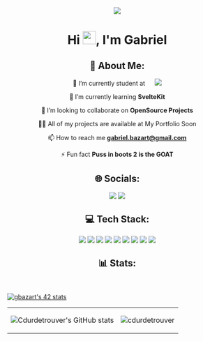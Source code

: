 <div align="center" >
      <a href="#"><img height="auto" src="https://media0.giphy.com/media/YRMb6dd7zprS00JdGZ/giphy.gif?cid=ecf05e47pp9oy2ivxoy3aif9mvewoex6jc5ywnem9njblkob&ep=v1_stickers_search&rid=giphy.gif&ct=s"/></a>
</div>
<h1 align="center">Hi <img src="https://raw.githubusercontent.com/MartinHeinz/MartinHeinz/master/wave.gif" width="30px">, I'm Gabriel</h1>

<h2 align="center">💫 About Me:</h2>
<div align ="center">
      <p> 🔭 I’m currently student at &emsp; <a href="https://42.fr/"><img src="https://42.fr/wp-content/uploads/2021/05/42-Final-sigle-seul.svg"/></a> </p>
      <p> 🌱 I’m currently learning <strong>SvelteKit</strong> </p>
      <p> 👯 I’m looking to collaborate on <strong>OpenSource Projects</strong> </p>
      <p> 👨‍💻 All of my projects are available at My Portfolio Soon </p>
      <p> 📫 How to reach me <strong><a href="mailto:gabriel.bazart@gmail.com">gabriel.bazart@gmail.com</a></strong> </p>
      <p> ⚡ Fun fact <strong>Puss in boots 2 is the GOAT</strong> </p>
</div>

<h2 align="center">🌐 Socials:</h2>
<div align="center">
      <a href="https://discord.gg/https://discord.gg/HzqrkbqH7x"><img src="https://img.shields.io/badge/Discord-%237289DA.svg?logo=discord&logoColor=white"></a>
      <a href="https://www.linkedin.com/in/gabriel-bazart-87b3ab265/"><img src="https://img.shields.io/badge/LinkedIn-%230077B5.svg?logo=linkedin&logoColor=white"></a>
</div>

<h2 align="center">💻 Tech Stack:</h2>
<div align="center">
      <img src="https://img.shields.io/badge/-HTML5-f06529?style=for-the-badge&labelColor=black&logo=html5&logoColor=f06529"> 
      <img src="https://img.shields.io/badge/-CSS3-2965f1?style=for-the-badge&labelColor=black&logo=css3&logoColor=2965f1">
      <img src="https://img.shields.io/badge/Sass-c69?style=for-the-badge&labelColor=black&logo=sass&logoColor=c69">
      <img src="https://img.shields.io/badge/-Javascript-F0DB4F?style=for-the-badge&labelColor=black&logo=javascript&logoColor=F0DB4F"> 
      <img src="https://img.shields.io/badge/-C++-044F88?style=for-the-badge&labelColor=black&logo=cplusplus&logoColor=044F88">
      <img src="https://img.shields.io/badge/-Python-4B8BBE?style=for-the-badge&labelColor=black&logo=python&logoColor=4B8BBE">
      <img src="https://img.shields.io/badge/-MySQL-00758F?style=for-the-badge&labelColor=black&logo=mysql&logoColor=00758F">
      <img src="https://img.shields.io/badge/-Git-f34f29?style=for-the-badge&labelColor=black&logo=git&logoColor=f34f29">
      <img src="https://img.shields.io/badge/-Postman-EF5B25?style=for-the-badge&labelColor=black&logo=postman&logoColor=EF5B25">
</div>



<h2 align="center">📊 Stats:</h2>
<table center="align">
      <tr>
            <td>

![Cdurdetrouver's GitHub stats](https://github-readme-stats-five-gules.vercel.app/api?username=cdurdetrouver&count_private=true&show_icons=true&theme=radical)
            </td>             
            <td>
                  <img src="https://github-readme-stats.vercel.app/api/top-langs?username=cdurdetrouver&show_icons=true&locale=en&layout=compact&title_color=7A7ADB&icon_color=2234AE&text_color=D3D3D3&bg_color=0,000000,130F40" alt="cdurdetrouver" />
            </td>

            
[![gbazart's 42 stats](https://badge.mediaplus.ma/darkgray/gbazart?1337Badge=off&UM6P=off)](https://github.com/oakoudad/badge42)
      </tr>
</table>

<!-- Proudly created with GPRM ( https://gprm.itsvg.in ) -->
